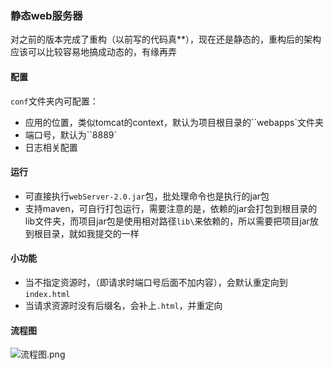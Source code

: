 ### 静态web服务器

对之前的版本完成了重构（以前写的代码真**），现在还是静态的，重构后的架构应该可以比较容易地搞成动态的，有缘再弄

#### 配置

`conf`文件夹内可配置：

- 应用的位置，类似tomcat的context，默认为项目根目录的``webapps`文件夹
- 端口号，默认为``8889`
- 日志相关配置

#### 运行

- 可直接执行`webServer-2.0.jar`包，批处理命令也是执行的jar包
- 支持maven，可自行打包运行，需要注意的是，依赖的jar会打包到根目录的lib文件夹，而项目jar包是使用相对路径`lib\`来依赖的，所以需要把项目jar放到根目录，就如我提交的一样

#### 小功能

- 当不指定资源时，（即请求时端口号后面不加内容），会默认重定向到`index.html`
- 当请求资源时没有后缀名，会补上`.html`，并重定向

#### 流程图

![流程图.png](https://github.com/aukocharlie/web-server/blob/master/sources/%E6%B5%81%E7%A8%8B%E5%9B%BE.png?raw=true)
